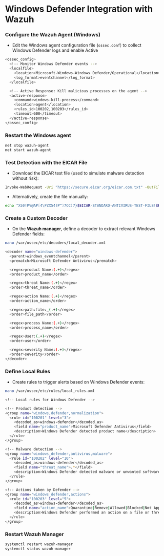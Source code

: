 # Windows Defender Integration with Wazuh

### Configure the Wazuh Agent (Windows)

- Edit the Windows agent configuration file (`ossec.conf`) to collect Windows Defender logs and enable Active

```sh
<ossec_config>
  <!-- Monitor Windows Defender events -->
  <localfile>
    <location>Microsoft-Windows-Windows Defender/Operational</location>
    <log_format>eventchannel</log_format>
  </localfile>

  <!-- Active Response: Kill malicious processes on the agent -->
  <active-response>
    <command>windows-kill-process</command>
    <location>agent</location>
    <rules_id>100202,100203</rules_id>
    <timeout>600</timeout>
  </active-response>
</ossec_config>
```

### Restart the Windows agent

```sh
net stop wazuh-agent
net start wazuh-agent
```

### Test Detection with the EICAR File

- Download the EICAR test file (used to simulate malware detection without risk):

```sh
Invoke-WebRequest -Uri "https://secure.eicar.org/eicar.com.txt" -OutFile "$env:USERPROFILE\Downloads\eicar.com.txt"
```

- Alternatively, create the file manually:

```sh
echo "X50!P%@AP[4\PZX54(P^)7CC)7}$EICAR-STANDARD-ANTIVIRUS-TEST-FILE!$H+H*" > "$env:USERPROFILE\Downloads\eicar.com.txt"
```

### Create a Custom Decoder

- On the **Wazuh manager**, define a decoder to extract relevant Windows Defender fields:

```sh
nano /var/ossec/etc/decoders/local_decoder.xml
```

```sh
<decoder name="windows-defender">
  <parent>windows_eventchannel</parent>
  <prematch>Microsoft Defender Antivirus</prematch>

  <regex>product Name:(.+)</regex>
  <order>product_name</order>

  <regex>threat Name:(.+)</regex>
  <order>threat_name</order>

  <regex>action Name:(.+)</regex>
  <order>action_name</order>

  <regex>path:file:_(.+)</regex>
  <order>file_path</order>

  <regex>process Name:(.+)</regex>
  <order>process_name</order>

  <regex>User:(.+)</regex>
  <order>user</order>

  <regex>severity Name:(.+)</regex>
  <order>severity</order>
</decoder>
```

### Define Local Rules

- Create rules to trigger alerts based on Windows Defender events:

```sh
nano /var/ossec/etc/rules/local_rules.xml
```

```sh
<!-- Local rules for Windows Defender -->

<!-- Product detection -->
<group name="windows,defender,normalization">
  <rule id="100201" level="3">
    <decoded_as>windows-defender</decoded_as>
    <field name="product_name">Microsoft Defender Antivirus</field>
    <description>Windows Defender detected product name</description>
  </rule>
</group>

<!-- Malware detection -->
<group name="windows_defender,antivirus,malware">
  <rule id="100202" level="10">
    <decoded_as>windows-defender</decoded_as>
    <field name="threat_name">.*</field>
    <description>Windows Defender detected malware or unwanted software</description>
  </rule>
</group>

<!-- Actions taken by Defender -->
<group name="windows_defender,actions">
  <rule id="100203" level="5">
    <decoded_as>windows-defender</decoded_as>
    <field name="action_name">Quarantine|Remove|Allowed|Blocked|Not Applicable</field>
    <description>Windows Defender performed an action on a file or threat</description>
  </rule>
</group>
```

### Restart Wazuh Manager

```sh
systemctl restart wazuh-manager
systemctl status wazuh-manager
```
